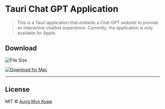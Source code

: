 # Tauri Chat GPT Application

> This is a Tauri application that embeds a Chat GPT website to provide an interactive chatbot experience. Currently, the application is only available for Apple.

## Download

![File Size](https://img.shields.io/badge/size-4.4MB-green?style=flat-square)

[![Download for Mac](https://img.shields.io/badge/Download%20for%20Mac-blue?style=for-the-badge&logo=apple&logoColor=white)](https://github.com/AungMyoKyaw/chat-gpt-tauri/releases/download/v0.0.1/TauriChatGPT_0.0.0_universal.dmg)

---

## License

MIT © [Aung Myo Kyaw](https://github.com/AungMyoKyaw)
